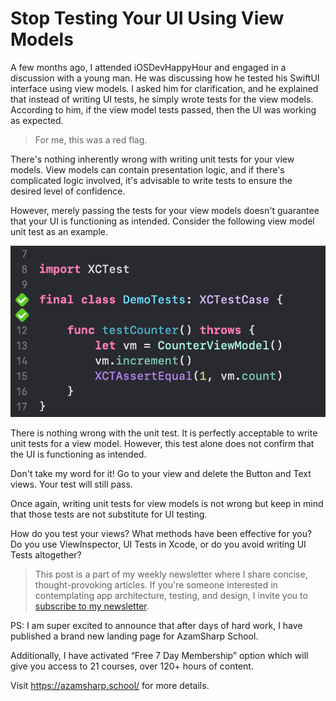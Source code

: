 # Stop Testing Your UI Using View Models 

A few months ago, I attended iOSDevHappyHour and engaged in a discussion with a young man. He was discussing how he tested his SwiftUI interface using view models. I asked him for clarification, and he explained that instead of writing UI tests, he simply wrote tests for the view models. According to him, if the view model tests passed, then the UI was working as expected.

> For me, this was a red flag.

There's nothing inherently wrong with writing unit tests for your view models. View models can contain presentation logic, and if there's complicated logic involved, it's advisable to write tests to ensure the desired level of confidence.

However, merely passing the tests for your view models doesn't guarantee that your UI is functioning as intended. Consider the following view model unit test as an example.

![View Model Test](/images/test-vm.png)

There is nothing wrong with the unit test. It is perfectly acceptable to write unit tests for a view model. However, this test alone does not confirm that the UI is functioning as intended.

Don't take my word for it! Go to your view and delete the Button and Text views. Your test will still pass.

Once again, writing unit tests for view models is not wrong but keep in mind that those tests are not substitute for UI testing. 

How do you test your views? What methods have been effective for you? Do you use ViewInspector, UI Tests in Xcode, or do you avoid writing UI Tests altogether?

> This post is a part of my weekly newsletter where I share concise, thought-provoking articles. If you're someone interested in contemplating app architecture, testing, and design, I invite you to [subscribe to my newsletter](https://azamsharp.teachable.com/p/newsletter).

PS: I am super excited to announce that after days of hard work, I have published a brand new landing page for AzamSharp School. 

Additionally, I have activated “Free 7 Day Membership” option which will give you access to 21 courses, over 120+ hours of content.

Visit https://azamsharp.school/ for more details.